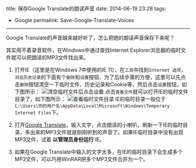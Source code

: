 title: 保存Google Translate的朗读声音
date: 2014-06-19 23:28
tags:
- Google
permalink: Save-Google-Translate-Voices
---

Google Translate的声音越来越好听了，怎么把她的朗读声音保存下来呢？

其实用不着录音软件，在Windows中通过查找Internet Explorer浏览器的临时文件就可以把朗读的MP3文件找出来。

1. 打开IE（这里是在Windows 7中使用的IE 11），在`工具`中找到`Internet 选项`，`浏览历史记录`的下面有个`删除`和`设置`按钮，为了后续步骤的方便，这里可以先点击`删除`按钮清空一下临时文件、历史记录和Cookie等，然后点击`设置`按钮，如下图所示：
![清空临时文件后点击设置][1]
点击`查看文件`就可以打开IE的临时文件目录了，如下图所示：
![查看临时文件目录][2]
IE的临时目录一般位于`C:\Users\你的用户名\AppData\Local\Microsoft\Windows\Temporary Internet Files`下。

2. 打开[Google Translate][3]，输入文字，点击朗读的小喇叭<i class='icon-volume-up'></i>，刷新一下IE的临时目录，多出来的MP3文件就是刚刚听到的声音了。如果IE临时目录中没有出现MP3文件，试着 **以管理员身份运行** IE。

3. 如果在Google Translate中输入的文字太多，在IE的临时目录下会生成多个MP3文件，可以巧用WinRAR把多个MP3文件合并为一个。


  [1]: https://i.imgur.com/OWAQ0pb.png "清空临时文件后点击设置"
  [2]: https://i.imgur.com/35UhL7O.png "查看临时文件目录"
  [3]: https://translate.google.com/ "Google Translate"